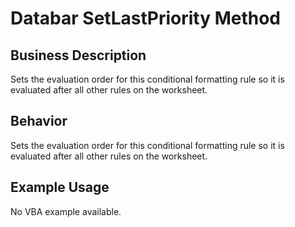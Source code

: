 # Databar SetLastPriority Method

## Business Description
Sets the evaluation order for this conditional formatting rule so it is evaluated after all other rules on the worksheet.

## Behavior
Sets the evaluation order for this conditional formatting rule so it is evaluated after all other rules on the worksheet.

## Example Usage
No VBA example available.